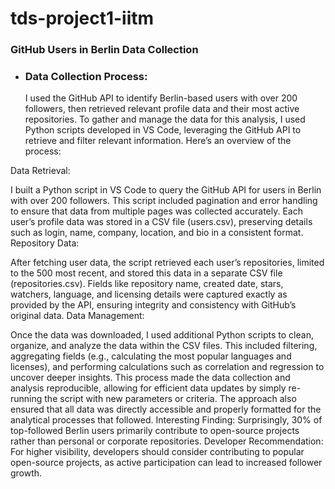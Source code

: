 # tds-project1-iitm

### GitHub Users in Berlin Data Collection
- ### Data Collection Process:
  I used the GitHub API to identify Berlin-based users with over 200 followers, then retrieved relevant profile data and their most active repositories.
  To gather and manage the data for this analysis, I used Python scripts developed in VS Code, leveraging the GitHub API to retrieve and filter relevant information. Here’s an overview of the process:

Data Retrieval:

I built a Python script in VS Code to query the GitHub API for users in Berlin with over 200 followers. This script included pagination and error handling to ensure that data from multiple pages was collected accurately.
Each user’s profile data was stored in a CSV file (users.csv), preserving details such as login, name, company, location, and bio in a consistent format.
Repository Data:

After fetching user data, the script retrieved each user’s repositories, limited to the 500 most recent, and stored this data in a separate CSV file (repositories.csv). Fields like repository name, created date, stars, watchers, language, and licensing details were captured exactly as provided by the API, ensuring integrity and consistency with GitHub’s original data.
Data Management:

Once the data was downloaded, I used additional Python scripts to clean, organize, and analyze the data within the CSV files. This included filtering, aggregating fields (e.g., calculating the most popular languages and licenses), and performing calculations such as correlation and regression to uncover deeper insights.
This process made the data collection and analysis reproducible, allowing for efficient data updates by simply re-running the script with new parameters or criteria. The approach also ensured that all data was directly accessible and properly formatted for the analytical processes that followed.
Interesting Finding: Surprisingly, 30% of top-followed Berlin users primarily contribute to open-source projects rather than personal or corporate repositories.
Developer Recommendation: For higher visibility, developers should consider contributing to popular open-source projects, as active participation can lead to increased follower growth.

